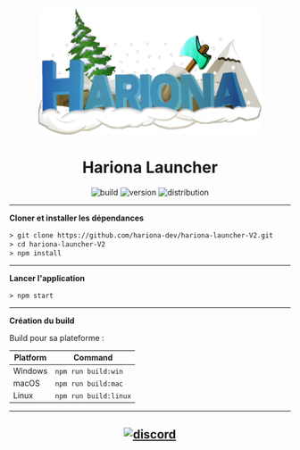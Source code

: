 <p align="center"><img src=".\app\assets\images\hariona-large.png" width="400px" height="225px" alt="hariona"></p>

<h1 align="center">Hariona Launcher</h1>

<p align="center">
    <img src="https://img.shields.io/badge/build-stable-orange.svg?style=for-the-badge" alt="build">
    <img src="https://img.shields.io/badge/version-v1.0.1-orange.svg?style=for-the-badge" alt="version">  
    <img src="https://img.shields.io/badge/plateforme-win, mac, linux-blue.svg?style=for-the-badge" alt="distribution">
</p>


---

**Cloner et installer les dépendances**

```console
> git clone https://github.com/hariona-dev/hariona-launcher-V2.git
> cd hariona-launcher-V2
> npm install
```

---

**Lancer l'application**

```console
> npm start
```
---

**Création du build**

Build pour sa plateforme :

| Platform    | Command              |
| ----------- | -------------------- |
| Windows  | `npm run build:win`   |
| macOS    | `npm run build:mac`   |
| Linux    | `npm run build:linux` |

---


[<p align="center"><img src="https://discordapp.com/api/guilds/729008899692429382/embed.png?style=banner4" alt="discord">](https://discord.gg/X54Qb9em9Y) 
---


[releases]: https://github.com/hariona-dev/hariona-launcher-V2/releases 'releases'
